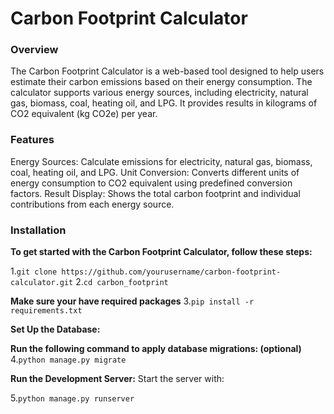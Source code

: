 # Carbon Footprint Calculator
### Overview
The Carbon Footprint Calculator is a web-based tool designed to help users estimate their carbon emissions based on their energy consumption. The calculator supports various energy sources, including electricity, natural gas, biomass, coal, heating oil, and LPG. It provides results in kilograms of CO2 equivalent (kg CO2e) per year.

### Features
Energy Sources: Calculate emissions for electricity, natural gas, biomass, coal, heating oil, and LPG.
Unit Conversion: Converts different units of energy consumption to CO2 equivalent using predefined conversion factors.
Result Display: Shows the total carbon footprint and individual contributions from each energy source.


### Installation
**To get started with the Carbon Footprint Calculator, follow these steps:**

1.```git clone https://github.com/yourusername/carbon-footprint-calculator.git```
2.```cd carbon_footprint```

**Make sure your have required packages**
3.```pip install -r requirements.txt ```

**Set Up the Database:**

**Run the following command to apply database migrations: (optional)**
4.```python manage.py migrate ```

**Run the Development Server:**
Start the server with:

5.```python manage.py runserver ```
